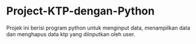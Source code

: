 # Project-KTP-dengan-Python
Projek ini berisi program python untuk menginput data, menampilkan data dan menghapus data ktp yang diinputkan oleh user.
